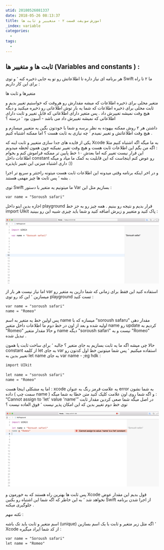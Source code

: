 ```yaml
---
utid: 20180526081337
date: 2018-05-26 08:13:37
title: اموزش سویفت قسمت ۲ - متغییر و ثابت ها
_index: variable
categories:
  -
tags:
  -
---
```


## ثابت ها و متغییر ها (Variables and constants ) :

هر برنامه ای نیاز داره تا اطلاعاتش رو تو یه جایی ذخیره کنه ٬ و توی Swift ما ۲ تا راه برای این کار داریم :

متغیرها و ثابت ها 

متغیر محلی برای ذخیره اطلاعات که میشه مقدارش رو هروقت که خواستیم تغییر بدیم و ثابت محلی برای ذخیره اطلاعات که شما یه بار توش اطلاعاتی رو ذخیره میکنید و دیگه هیچ وقت نمیشه تغییرش داد . پس متغیر دارای اطلاعاتی که قابل تغییر و ثابت دارای اطلاعاتی که نمیشه تغییرش داد می باشد - آسون بود ٬ درسته ؟

داشتن هر ۲ روش ممکنه بیهوده به نظر برسه و شما با خودتون بگین یه متغییر میسازم و هیچ وقت اطلاعاتش و تغییر نمیدم ٬ چه نیازی به ثابت هست ؟ اما ممکنه اشتباه کنیم .

یکی از فایده های جدا سازی متغییر و ثابت اینه که Xcode به ما میگه اگه اشتباه کنیم مثلا : اگه من بگم این اطلاعات  ثابت هست و هیچ وقت تغییر نمیکنه چون همون لحظه میدونم این قرار نیست تغییر کنه اما بعدش ۱۰ خط پایین تر ممکنه فراموش کنم و بخوام اطلاعات داخل constant رو عوض کنم اینجاست که این قابلیت به کمک ما میاد و میگه داری اشتباه میزنی این تغییر ناپذیره :))

و در اخر اینکه برنامه وقتی میدونه این اطلاعات ثابت هست میتونه راحتتر و سریع تر اجرا بشه ٬ پس ثابت ها چیز مهمی هستند .

توی Swift ما میتونیم یه متغیر با دستور Var بسازیم مثل این :

```
var name = "Soroush safari"
```



اجازه بدین اینو داخل playground قرار بدیم و نتیجه رو ببنیم . همه چیز رو به جز خط import UIkit پاک کنید و متغییر و زیرش اضافه کنید و شما باید چیزی شبیه این رو ببینید :

![xcode](/farsi/images/3-swift.jpg) 

اما نیاز نیست هر بار از var استفاده کنید این فقط برای زمانی که شما دارین یه متغیر رو میسازین ٬ این کد رو توی playground تست کنید :

```
var name = "soroush safari"
name = "Romeo"
```

پس اولین خط یه متغیر به اسم name میسازه که با "soroush safaru" مقدار دهی اولیه شده و بعد از اون در خط دوم ما اطلاعات داخل متغیر name رو update کردیم به "Romeo" و حالا مقدار متغیر name دیگه "soroush safari" نیست و به "Romeo" تبدیل شده . 

حالا چی میشه اگه ما یه ثابت بسازیم به جای متغیر ؟ جالبه ٬ برای ساخت ثابت یا همون constant از کلمه let به جای var استفاده میکنیم ٬ پس شما میتونین خط اول کدتون رو تغییر بدین به let name به جای var name - ;eg hdk :

```
import UIkit

let name = "soroush safari"
name = "Romeo"
```

اما یه مشکلی اینجا هست : xcode یه علامت قرمز رنگ به عنوان error به شما نشون داده ( سمت چپ name ) و اگه شما روی اون علامت کلیک کنید متن خطا به شما میگه : “Cannot assign to 'let' value 'name'” در اصل میگه شما صعی کردین مقدار ثابت توی خط دوم تغییر بدین که این امکان پذیر نیست ٬ فوق العاده نیست ؟

![xcode](/farsi/images/4-swift.jpg) 



پس ثابت ها بهترین راه هستند که به خورمون و Xcode قول بدیم این مقدار عوض نخواهد شد ٬ به این خاطر که اگه شما این اشتباه رو بکنین Swift از اجرا شدن برنامه جلوگیری میکنه .

*نکته مهم* :

اسم متغیر و ثابت باید تک باشه (unique) ٬ اگه مثل زیر متغیر و ثابت با یک اسم بسازین Xcode از کد شما ایراد میگیره :

```
var name = "Soroush safari"
let name = "Romeo"
```

